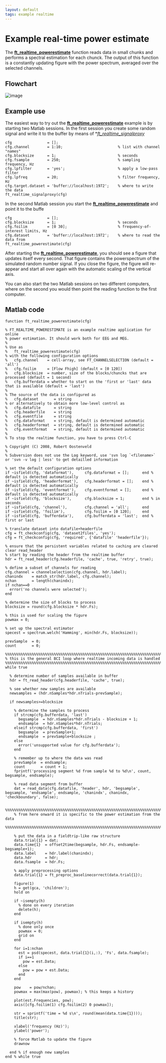 ```yaml
---
layout: default
tags: example realtime
---
```



# Example real-time power estimate

The **[ft_realtime_powerestimate](/reference/ft_realtime_powerestimate)** function reads data in small chunks and performs a spectral estimation for each chunck. The output of this function is a constantly updating figure with the power spectrum, averaged over the selected channels.

## Flowchart

![image](/media/example/realtime/realtime_powerestimate.png@350)
## Example use

The easiest way to try out the **[ft_realtime_powerestimate](/reference/ft_realtime_powerestimate)** example is by starting two Matlab sessions. In the first session you create some random signal and write it to the buffer by means of **[ft_realtime_signalproxy](/reference/ft_realtime_signalproxy)*

    cfg                = [];
    cfg.channel        = 1:10;                         % list with channel "names"
    cfg.blocksize      = 1;                            % seconds
    cfg.fsample        = 250;                          % sampling frequency, Hz
    cfg.lpfilter       = 'yes';                        % apply a low-pass filter
    cfg.lpfreq         = 20;                           % filter frequency, Hz
    cfg.target.dataset = 'buffer://localhost:1972';    % where to write the data
    ft_realtime_signalproxy(cfg)

In the second Matlab session you start the **[ft_realtime_powerestimate](/reference/ft_realtime_powerestimate)** and point it to the buffe

    cfg                = [];
    cfg.blocksize      = 1;                            % seconds
    cfg.foilim         = [0 30];                       % frequency-of-interest limits, Hz
    cfg.dataset        = 'buffer://localhost:1972';    % where to read the data from
    ft_realtime_powerestimate(cfg)

After starting the **[ft_realtime_powerestimate](/reference/ft_realtime_powerestimate)**, you should see a figure that updates itself every second. That figure contains the powerspectrum of the simulated random number signal. If you close the figure, the figure will re-appear and start all over again with the automatic scaling of the vertical axis.

You can also start the two Matlab sessions on two different computers, where on the second you would then point the reading function to the first computer.

## Matlab code


	function ft_realtime_powerestimate(cfg)
	
	% FT_REALTIME_POWERESTIMATE is an example realtime application for online
	% power estimation. It should work both for EEG and MEG.
	%
	% Use as
	%   ft_realtime_powerestimate(cfg)
	% with the following configuration options
	%   cfg.channel    = cell-array, see FT_CHANNELSELECTION (default = 'all')
	%   cfg.foilim     = [Flow Fhigh] (default = [0 120])
	%   cfg.blocksize  = number, size of the blocks/chuncks that are processed (default = 1 second)
	%   cfg.bufferdata = whether to start on the 'first or 'last' data that is available (default = 'last')
	%
	% The source of the data is configured as
	%   cfg.dataset       = string
	% or alternatively to obtain more low-level control as
	%   cfg.datafile      = string
	%   cfg.headerfile    = string
	%   cfg.eventfile     = string
	%   cfg.dataformat    = string, default is determined automatic
	%   cfg.headerformat  = string, default is determined automatic
	%   cfg.eventformat   = string, default is determined automatic
	%
	% To stop the realtime function, you have to press Ctrl-C
	
	% Copyright (C) 2008, Robert Oostenveld
	%
	% Subversion does not use the Log keyword, use 'svn log `<filename>` or 'svn -v log | less' to get detailled information
	
	% set the default configuration options
	if ~isfield(cfg, 'dataformat'),     cfg.dataformat = [];      end % default is detected automatically
	if ~isfield(cfg, 'headerformat'),   cfg.headerformat = [];    end % default is detected automatically
	if ~isfield(cfg, 'eventformat'),    cfg.eventformat = [];     end % default is detected automatically
	if ~isfield(cfg, 'blocksize'),      cfg.blocksize = 1;        end % in seconds
	if ~isfield(cfg, 'channel'),        cfg.channel = 'all';      end
	if ~isfield(cfg, 'foilim'),         cfg.foilim = [0 120];     end
	if ~isfield(cfg, 'bufferdata'),     cfg.bufferdata = 'last';  end % first or last
	
	% translate dataset into datafile+headerfile
	cfg = ft_checkconfig(cfg, 'dataset2files', 'yes');
	cfg = ft_checkconfig(cfg, 'required', {'datafile' 'headerfile'});
	
	% ensure that the persistent variables related to caching are cleared
	clear read_header
	% start by reading the header from the realtime buffer
	hdr = ft_read_header(cfg.headerfile, 'cache', true, 'retry', true);
	
	% define a subset of channels for reading
	cfg.channel = channelselection(cfg.channel, hdr.label);
	chanindx    = match_str(hdr.label, cfg.channel);
	nchan       = length(chanindx);
	if nchan==0
	  error('no channels were selected');
	end
	
	% determine the size of blocks to process
	blocksize = round(cfg.blocksize * hdr.Fs);
	
	% this is used for scaling the figure
	powmax = 0;
	
	% set up the spectral estimator
	specest = spectrum.welch('Hamming', min(hdr.Fs, blocksize));
	
	prevSample  = 0;
	count       = 0;
	
	%%%%%%%%%%%%%%%%%%%%%%%%%%%%%%%%%%%%%%%%%%%%%%%%%%%%%%%%%%%%%%%%%%%%%%%%%%%%%%%%
	% this is the general BCI loop where realtime incoming data is handled
	%%%%%%%%%%%%%%%%%%%%%%%%%%%%%%%%%%%%%%%%%%%%%%%%%%%%%%%%%%%%%%%%%%%%%%%%%%%%%%%%
	while true
	
	  % determine number of samples available in buffer
	  hdr = ft_read_header(cfg.headerfile, 'cache', true);
	
	  % see whether new samples are available
	  newsamples = (hdr.nSamples*hdr.nTrials-prevSample);
	
	  if newsamples>=blocksize
	
	    % determine the samples to process
	    if strcmp(cfg.bufferdata, 'last')
	      begsample  = hdr.nSamples*hdr.nTrials - blocksize + 1;
	      endsample  = hdr.nSamples*hdr.nTrials;
	    elseif strcmp(cfg.bufferdata, 'first')
	      begsample  = prevSample+1;
	      endsample  = prevSample+blocksize ;
	    else
	      error('unsupported value for cfg.bufferdata');
	    end
	
	    % remember up to where the data was read
	    prevSample  = endsample;
	    count       = count + 1;
	    fprintf('processing segment %d from sample %d to %d\n', count, begsample, endsample);
	
	    % read data segment from buffer
	    dat = read_data(cfg.datafile, 'header', hdr, 'begsample', begsample, 'endsample', endsample, 'chanindx', chanindx, 'checkboundary', false);
	
	    %%%%%%%%%%%%%%%%%%%%%%%%%%%%%%%%%%%%%%%%%%%%%%%%%%%%%%%%%%%%%%%%%%%%%%%%%%%%%%%%
	    % from here onward it is specific to the power estimation from the data
	    %%%%%%%%%%%%%%%%%%%%%%%%%%%%%%%%%%%%%%%%%%%%%%%%%%%%%%%%%%%%%%%%%%%%%%%%%%%%%%%%
	
	    % put the data in a fieldtrip-like raw structure
	    data.trial{1} = dat;
	    data.time{1}  = offset2time(begsample, hdr.Fs, endsample-begsample+1);
	    data.label    = hdr.label(chanindx);
	    data.hdr      = hdr;
	    data.fsample  = hdr.Fs;
	
	    % apply preprocessing options
	    data.trial{1} = ft_preproc_baselinecorrect(data.trial{1});
	
	    figure(1)
	    h = get(gca, 'children');
	    hold on
	
	    if ~isempty(h)
	      % done on every iteration
	      delete(h);
	    end
	
	    if isempty(h)
	      % done only once
	      powmax = 0;
	      grid on
	    end
	
	    for i=1:nchan
	      est = psd(specest, data.trial{1}(i,:), 'Fs', data.fsample);
	      if i==1
	        pow = est.Data;
	      else
	        pow = pow + est.Data;
	      end
	    end
	
	    pow    = pow/nchan;
	    powmax = max(max(pow), powmax); % this keeps a history
	
	    plot(est.Frequencies, pow);
	    axis([cfg.foilim(1) cfg.foilim(2) 0 powmax]);
	
	    str = sprintf('time = %d s\n', round(mean(data.time{1})));
	    title(str);
	
	    xlabel('frequency (Hz)');
	    ylabel('power');
	
	    % force Matlab to update the figure
	    drawnow
	
	  end % if enough new samples
	end % while true


